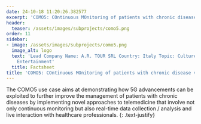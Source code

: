 ```yaml
---
date: 24-10-18 11:20:26.382577
excerpt: 'COMO5: COntinuous MOnitoring of patients with chronic disease via 5G'
header:
  teaser: /assets/images/subprojects/como5.png
order: 11
sidebar:
- image: /assets/images/subprojects/como5.png
  image_alt: logo
  text: 'Lead Company Name: A.R. TOUR SRL Country: Italy Topic: Culture, Tourism &
    Entertainment'
  title: Factsheet
title: 'COMO5: COntinuous MOnitoring of patients with chronic disease via 5G'
---
```

The COMO5 use case aims at demonstrating how 5G advancements can be exploited to further improve the management of patients with chronic diseases by implementing novel approaches to telemedicine that involve not only continuous monitoring but also real-time data collection / analysis and live interaction with healthcare professionals.
{: .text-justify}

